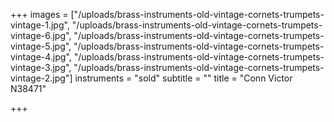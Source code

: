 +++
images = ["/uploads/brass-instruments-old-vintage-cornets-trumpets-vintage-1.jpg", "/uploads/brass-instruments-old-vintage-cornets-trumpets-vintage-6.jpg", "/uploads/brass-instruments-old-vintage-cornets-trumpets-vintage-5.jpg", "/uploads/brass-instruments-old-vintage-cornets-trumpets-vintage-4.jpg", "/uploads/brass-instruments-old-vintage-cornets-trumpets-vintage-3.jpg", "/uploads/brass-instruments-old-vintage-cornets-trumpets-vintage-2.jpg"]
instruments = "sold"
subtitle = ""
title = "Conn Victor N38471"

+++
